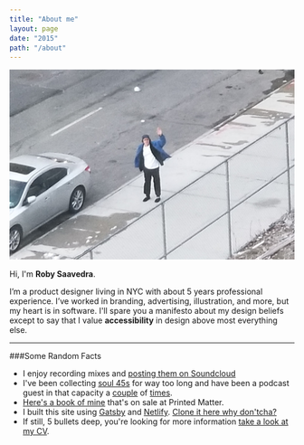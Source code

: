 ```yaml
---
title: "About me"
layout: page
date: "2015"
path: "/about"
---
```

![Get a load of this guy.](./itme.jpg)

Hi, I'm **Roby Saavedra**. 

I’m a product designer living in NYC with about 5 years professional experience. I’ve worked in branding, advertising, illustration, and more, but my heart is in software. I'll spare you a manifesto about my design beliefs except to say that I value <strong>accessibility</strong> in design above most everything else. 

---

###Some Random Facts

* I enjoy recording mixes and [posting them on Soundcloud](https://soundcloud.com/betobetobetobeto)
* I've been collecting [soul 45s](https://www.youtube.com/watch?v=33Rg1QSW5Qg) for way too long and have been a podcast guest in that capacity a [couple](https://soundcloud.com/thevinylexam/episode-113-the-beto-review) of [times](https://soundcloud.com/thevinylexam/episode-01). 
* [Here's a book of mine](https://www.printedmatter.org/catalog/43118/) that's on sale at Printed Matter.
* I built this site using [Gatsby](https://www.gatsbyjs.org/) and [Netlify](https://www.netlify.com/). [Clone it here why don'tcha?](https://github.com/yungbeto/portfolio) 
* If still, 5 bullets deep, you're looking for more information [take a look at my CV](https://www.dropbox.com/s/foq2ngw2gjhf0i6/saavedra_CV.pdf?dl=0). 


